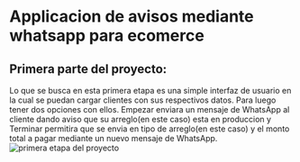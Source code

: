 # Applicacion de avisos mediante whatsapp para ecomerce

## Primera parte del proyecto:
Lo que se busca en esta primera etapa es una simple interfaz de usuario en la cual se puedan cargar clientes con sus respectivos datos. Para luego tener dos opciones con ellos. Empezar enviara un mensaje de WhatsApp al cliente dando aviso que su arreglo(en este caso) esta en produccion y Terminar permitira que se envia en tipo de arreglo(en este caso) y el monto total a pagar mediante un nuevo mensaje de WhatsApp. 
![primera etapa del proyecto](https://github.com/NicolasAgustinRame/appavisosmediantewhatsapp/assets/109234443/6b0ef490-4ece-40d5-bf9d-c0078afb6c94)
